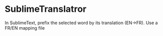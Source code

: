 # SublimeTranslatror
In SublimeText, prefix the selected word by its translation (EN->FR). Use a FR/EN mapping file
